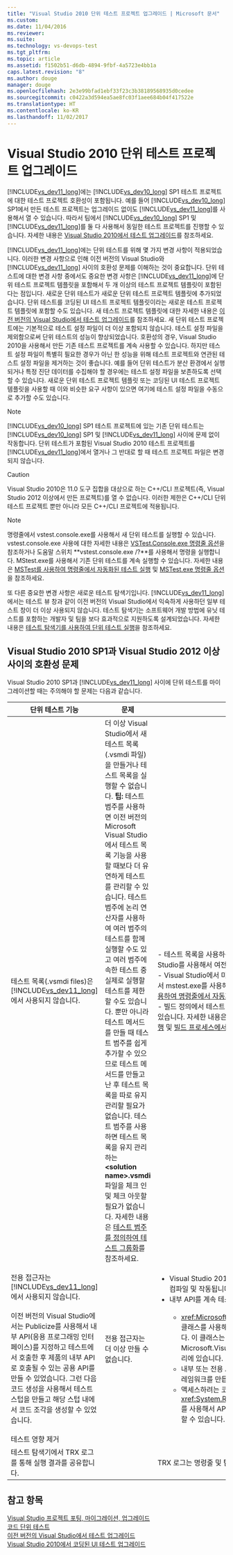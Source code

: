 ```yaml
---
title: "Visual Studio 2010 단위 테스트 프로젝트 업그레이드 | Microsoft 문서"
ms.custom: 
ms.date: 11/04/2016
ms.reviewer: 
ms.suite: 
ms.technology: vs-devops-test
ms.tgt_pltfrm: 
ms.topic: article
ms.assetid: f1502b51-d6db-4894-9fbf-4a5723e4bb1a
caps.latest.revision: "8"
ms.author: douge
manager: douge
ms.openlocfilehash: 2e3e99bfad1ebf33f23c3b38189568935d0cedee
ms.sourcegitcommit: c0422a3d594ea5ae8fc03f1aee684b04f417522e
ms.translationtype: HT
ms.contentlocale: ko-KR
ms.lasthandoff: 11/02/2017
---
```

# <a name="upgrade-visual-studio-2010-unit-test-projects"></a>Visual Studio 2010 단위 테스트 프로젝트 업그레이드
[!INCLUDE[vs_dev11_long](../data-tools/includes/vs_dev11_long_md.md)]에는 [!INCLUDE[vs_dev10_long](../code-quality/includes/vs_dev10_long_md.md)] SP1 테스트 프로젝트에 대한 테스트 프로젝트 호환성이 포함됩니다. 예를 들어 [!INCLUDE[vs_dev10_long](../code-quality/includes/vs_dev10_long_md.md)] SP1에서 만든 테스트 프로젝트는 업그레이드 없이도 [!INCLUDE[vs_dev11_long](../data-tools/includes/vs_dev11_long_md.md)]를 사용해서 열 수 있습니다. 따라서 팀에서 [!INCLUDE[vs_dev10_long](../code-quality/includes/vs_dev10_long_md.md)] SP1 및 [!INCLUDE[vs_dev11_long](../data-tools/includes/vs_dev11_long_md.md)]를 둘 다 사용해서 동일한 테스트 프로젝트를 진행할 수 있습니다. 자세한 내용은 [Visual Studio 2010에서 테스트 업그레이드](http://msdn.microsoft.com/en-us/e9c8b7f6-bd72-448e-8edb-d090dcc5cf52)를 참조하세요.  
  
 [!INCLUDE[vs_dev11_long](../data-tools/includes/vs_dev11_long_md.md)]에는 단위 테스트를 위해 몇 가지 변경 사항이 적용되었습니다. 이러한 변경 사항으로 인해 이전 버전의 Visual Studio와 [!INCLUDE[vs_dev11_long](../data-tools/includes/vs_dev11_long_md.md)] 사이의 호환성 문제를 이해하는 것이 중요합니다. 단위 테스트에 대한 변경 사항 중에서도 중요한 변경 사항은 [!INCLUDE[vs_dev11_long](../data-tools/includes/vs_dev11_long_md.md)]에 단위 테스트 프로젝트 템플릿을 포함해서 두 개 이상의 테스트 프로젝트 템플릿이 포함된다는 점입니다. 새로운 단위 테스트가 새로운 단위 테스트 프로젝트 템플릿에 추가되었습니다. 단위 테스트를 코딩된 UI 테스트 프로젝트 템플릿이라는 새로운 테스트 프로젝트 템플릿에 포함할 수도 있습니다. 새 테스트 프로젝트 템플릿에 대한 자세한 내용은 [이전 버전의 Visual Studio에서 테스트 업그레이드](http://msdn.microsoft.com/en-us/e9c8b7f6-bd72-448e-8edb-d090dcc5cf52)를 참조하세요. 새 단위 테스트 프로젝트에는 기본적으로 테스트 설정 파일이 더 이상 포함되지 않습니다. 테스트 설정 파일을 제외함으로써 단위 테스트의 성능이 향상되었습니다. 호환성의 경우, Visual Studio 2010을 사용해서 만든 기존 테스트 프로젝트를 계속 사용할 수 있습니다. 하지만 테스트 설정 파일이 특별히 필요한 경우가 아닌 한 성능을 위해 테스트 프로젝트와 연관된 테스트 설정 파일을 제거하는 것이 좋습니다. 예를 들어 단위 테스트가 분산 환경에서 실행되거나 특정 진단 데이터를 수집해야 할 경우에는 테스트 설정 파일을 보존하도록 선택할 수 있습니다. 새로운 단위 테스트 프로젝트 템플릿 또는 코딩된 UI 테스트 프로젝트 템플릿을 사용할 때 이와 비슷한 요구 사항이 있으면 여기에 테스트 설정 파일을 수동으로 추가할 수도 있습니다.  
  
> [!NOTE]
>  [!INCLUDE[vs_dev10_long](../code-quality/includes/vs_dev10_long_md.md)] SP1 테스트 프로젝트에 있는 기존 단위 테스트는 [!INCLUDE[vs_dev10_long](../code-quality/includes/vs_dev10_long_md.md)] SP1 및 [!INCLUDE[vs_dev11_long](../data-tools/includes/vs_dev11_long_md.md)] 사이에 문제 없이 작동합니다. 단위 테스트가 포함된 Visual Studio 2010 테스트 프로젝트를 [!INCLUDE[vs_dev11_long](../data-tools/includes/vs_dev11_long_md.md)]에서 열거나 그 반대로 할 때 테스트 프로젝트 파일은 변경되지 않습니다.  
  
> [!CAUTION]
>  Visual Studio 2010은 11.0 도구 집합을 대상으로 하는 C++/CLI 프로젝트(즉, Visual Studio 2012 이상에서 만든 프로젝트)를 열 수 없습니다. 이러한 제한은 C++/CLI 단위 테스트 프로젝트 뿐만 아니라 모든 C++/CLI 프로젝트에 적용됩니다.  
  
> [!NOTE]
>  명령줄에서 vstest.console.exe를 사용해서 새 단위 테스트를 실행할 수 있습니다. vstest.console.exe 사용에 대한 자세한 내용은 [VSTest.Console.exe 명령줄 옵션](/devops-test-docs/test/vstest-console-exe-command-line-options)을 참조하거나 도움말 스위치 **vstest.console.exe /?**를 사용해서 명령을 실행합니다. MStest.exe를 사용해서 기존 단위 테스트를 계속 실행할 수 있습니다. 자세한 내용은 [MSTest를 사용하여 명령줄에서 자동화된 테스트 실행](/devops-test-docs/test/run-automated-tests-from-the-command-line-using-mstest) 및 [MSTest.exe 명령줄 옵션](/devops-test-docs/test/mstest-exe-command-line-options)을 참조하세요.  
  
 또 다른 중요한 변경 사항은 새로운 테스트 탐색기입니다. [!INCLUDE[vs_dev11_long](../data-tools/includes/vs_dev11_long_md.md)]에서는 테스트 뷰 창과 같이 이전 버전의 Visual Studio에서 익숙하게 사용하던 일부 테스트 창이 더 이상 사용되지 않습니다. 테스트 탐색기는 소프트웨어 개발 방법에 유닛 테스트를 포함하는 개발자 및 팀을 보다 효과적으로 지원하도록 설계되었습니다. 자세한 내용은 [테스트 탐색기를 사용하여 단위 테스트 실행](../test/run-unit-tests-with-test-explorer.md)을 참조하세요.  
  
## <a name="compatibility-issues-between-visual-studio-2010-sp1-and-visual-studio-2012-or-later"></a>Visual Studio 2010 SP1과 Visual Studio 2012 이상 사이의 호환성 문제  
 Visual Studio 2010 SP1과 [!INCLUDE[vs_dev11_long](../data-tools/includes/vs_dev11_long_md.md)] 사이에 단위 테스트를 마이그레이션할 때는 주의해야 할 문제는 다음과 같습니다.  
  
|단위 테스트 기능|문제|솔루션|  
|-----------------------------|-----------|--------------|  
|테스트 목록(.vsmdi files)은 [!INCLUDE[vs_dev11_long](../data-tools/includes/vs_dev11_long_md.md)]에서 사용되지 않습니다.|더 이상 Visual Studio에서 새 테스트 목록(.vsmdi 파일)을 만들거나 테스트 목록을 실행할 수 없습니다. **팁:**  테스트 범주를 사용하면 이전 버전의 Microsoft Visual Studio에서 테스트 목록 기능을 사용할 때보다 더 유연하게 테스트를 관리할 수 있습니다. 테스트 범주에 논리 연산자를 사용하여 여러 범주의 테스트를 함께 실행할 수도 있고 여러 범주에 속한 테스트 중 실제로 실행할 테스트를 제한할 수도 있습니다. 뿐만 아니라 테스트 메서드를 만들 때 테스트 범주를 쉽게 추가할 수 있으므로 테스트 메서드를 만들고 난 후 테스트 목록을 따로 유지 관리할 필요가 없습니다. 테스트 범주를 사용하면 테스트 목록을 유지 관리하는 **\<solution name>.vsmdi** 파일을 체크 인 및 체크 아웃할 필요가 없습니다. 자세한 내용은 [테스트 범주를 정의하여 테스트 그룹화](/devops-test-docs/test/defining-test-categories-to-group-your-tests)를 참조하세요.|-   테스트 목록을 사용하는 기존 테스트 프로젝트와의 호환성 유지를 위해, Visual Studio를 사용해서 여전히 .vsmdi 파일을 편집할 수 있습니다.<br />-   Visual Studio에서 마이그레이션된 테스트 목록을 실행할 수 없더라도 명령줄에서 mstest.exe를 사용해서 계속 실행할 수 있습니다. 자세한 내용은 [MSTest를 사용하여 명령줄에서 자동화된 테스트 실행](/devops-test-docs/test/run-automated-tests-from-the-command-line-using-mstest)을 참조하세요.<br />-   빌드 정의에서 테스트 목록을 사용 중이었다면 해당 테스트 목록을 계속 사용할 수 있습니다. 자세한 내용은 [방법: 응용 프로그램을 빌드한 후 예약된 테스트 구성 및 실행](http://msdn.microsoft.com/en-us/32acfeb1-b1aa-4afb-8cfe-cc209e6183fd) 및 [빌드 프로세스에서 테스트 실행](http://msdn.microsoft.com/Library/d05743a1-c5cf-447e-bed9-bed3cb595e38)을 참조하세요.|  
|전용 접근자는 [!INCLUDE[vs_dev11_long](../data-tools/includes/vs_dev11_long_md.md)]에서 사용되지 않습니다.<br /><br /> 이전 버전의 Visual Studio에서는 Publicize를 사용해서 내부 API(응용 프로그래밍 인터페이스)를 지정하고 테스트에서 호출한 후 제품의 내부 API로 호출될 수 있는 공용 API를 만들 수 있었습니다. 그런 다음 코드 생성을 사용해서 테스트 스텁을 만들고 해당 스텁 내에서 코드 조각을 생성할 수 있었습니다.|전용 접근자는 더 이상 만들 수 없습니다.|<ul><li>Visual Studio 2010 테스트 프로젝트는 [!INCLUDE[vs_dev11_long](../data-tools/includes/vs_dev11_long_md.md)]에서 컴파일 및 작동됩니다. 빌드에는 출력 경고가 포함됩니다.</li><li>내부 API를 계속 테스트해야 할 경우에는 다음과 같은 옵션이 있습니다.<br /><br /> <ul><li><xref:Microsoft.VisualStudio.TestTools.UnitTesting.PrivateObject> 클래스를 사용해서 코드에서 내부 및 전용 API에 대한 액세스를 지원합니다. 이 클래스는 Microsoft.VisualStudio.QualityTools.UnitTestFramework.dll 어셈블리에 있습니다.</li><li>내부 또는 전용 API에 액세스하기 위해 코드를 반영할 수 있는 리플렉션 프레임워크를 만듭니다.</li><li>액세스하려는 코드가 내부 코드인 경우 <xref:System.Runtime.CompilerServices.InternalsVisibleToAttribute>를 사용해서 API에 액세스할 수 있으므로 테스트 코드가 내부 API에 액세스할 수 있습니다.</li></ul></li></ul>|  
|테스트 영향 제거|||  
|테스트 탐색기에서 TRX 로그를 통해 실행 결과를 공유합니다.||TRX 로그는 명령줄 및 팀 빌드에서 가져올 수 있습니다.|  
  
## <a name="see-also"></a>참고 항목  
 [Visual Studio 프로젝트 포팅, 마이그레이션, 업그레이드](../porting/port-migrate-and-upgrade-visual-studio-projects.md)   
 [코드 단위 테스트](../test/unit-test-your-code.md)   
 [이전 버전의 Visual Studio에서 테스트 업그레이드](http://msdn.microsoft.com/en-us/e9c8b7f6-bd72-448e-8edb-d090dcc5cf52)   
 [Visual Studio 2010에서 코딩된 UI 테스트 업그레이드](../test/upgrading-coded-ui-tests-from-visual-studio-2010.md)
